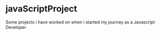 # javaScriptProject

Some projects i have worked on when i started my journey as a Javascript Developer.
